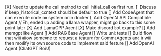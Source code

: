 [X] Need to update the call method to call initial_call on first run. 
[] Discuss if keep_historical_context should be default to true
[] Add CodeAgent that can execute code on system or in docker
[] Add OpenAI API Compatible Agent // Eh, ended up adding a llama wrapper, might go back to this some point later
[X] Add LlamaCPP Agent
[X] Make discord bot example?
[] Add memgpt like Agent
[] Add RAG Base Agent
[] Write unit tests
[] Build flow that will allow someone to request a feature for CommaAgents and it will then modify its own source code to implement said feature
[] Add OpenAI Agent (ChatGPT Bois!)